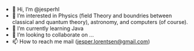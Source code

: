 - 👋 Hi, I’m @jesperhl
- 👀 I’m interested in Physics (field Theory and boundries between classical and quantum theory), astronomy, and computers (of course).
- 🌱 I’m currently learning Java
- 💞️ I’m looking to collaborate on ...
- 📫 How to reach me mail (jesper.lorentsen@gmail.com)

<!---
jesperhl/jesperhl is a ✨ special ✨ repository because its `README.md` (this file) appears on your GitHub profile.
You can click the Preview link to take a look at your changes.
--->
